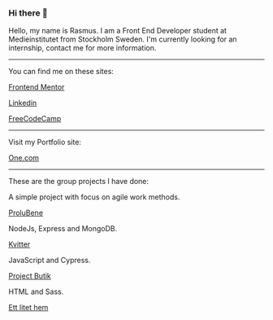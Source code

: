 ### Hi there 👋

Hello, my name is Rasmus. I am a Front End Developer student at Medieinstitutet from Stockholm Sweden.
I'm currently looking for an internship, contact me for more information.

-------------------------------
You can find me on these sites:

[Frontend Mentor](https://www.frontendmentor.io/profile/Rasweb)

[Linkedin](https://www.linkedin.com/in/rasmus-palm-076a83219/)

[FreeCodeCamp](https://www.freecodecamp.org/fcc126c48c1-84a3-4dde-98b3-fc16d3a621d0)

-------------------------------
Visit my Portfolio site: 

[One.com](https://rasweb.one/)

-------------------------------
These are the group projects I have done:

A simple project with focus on agile work methods.

[ProluBene](https://github.com/dennislundgren/MI-AGIL-ProluoBene.git)

NodeJs, Express and MongoDB.

[Kvitter](https://github.com/julialotta/MI-Kvitter.git)

JavaScript and Cypress.

[Project Butik](https://github.com/Rasweb/Project_Butik.git)

HTML and Sass.

[Ett litet hem](https://github.com/FannyRosen/ettlitethem.git)

<!--
**Rasweb/Rasweb** is a ✨ _special_ ✨ repository because its `README.md` (this file) appears on your GitHub profile.

Here are some ideas to get you started:

- 🔭 I’m currently working on ...
- 🌱 I’m currently learning ...
- 👯 I’m looking to collaborate on ...
- 🤔 I’m looking for help with ...
- 💬 Ask me about ...
- 📫 How to reach me: ...
- 😄 Pronouns: ...
- ⚡ Fun fact: ...
-->
